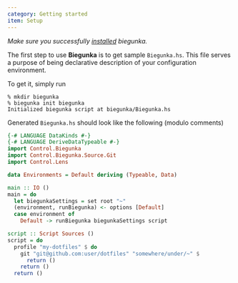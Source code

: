 ```yaml
---
category: Getting started
item: Setup
---
```


*Make sure you successfully [installed][0] biegunka.*

The first step to use __Biegunka__ is to get sample `Biegunka.hs`. This file serves a
purpose of being declarative description of your configuration environment.

To get it, simply run

```shell
% mkdir biegunka
% biegunka init biegunka
Initialized biegunka script at biegunka/Biegunka.hs
```

Generated `Biegunka.hs` should look like the following (modulo comments)

```haskell
{-# LANGUAGE DataKinds #-}
{-# LANGUAGE DeriveDataTypeable #-}
import Control.Biegunka
import Control.Biegunka.Source.Git
import Control.Lens

data Environments = Default deriving (Typeable, Data)

main :: IO ()
main = do
  let biegunkaSettings = set root "~"
  (environment, runBiegunka) <- options [Default]
  case environment of
    Default -> runBiegunka biegunkaSettings script

script :: Script Sources ()
script = do
  profile "my-dotfiles" $ do
    git "git@github.com:user/dotfiles" "somewhere/under/~" $
      return ()
    return ()
  return ()
```
 [0]: /pages/install.html
